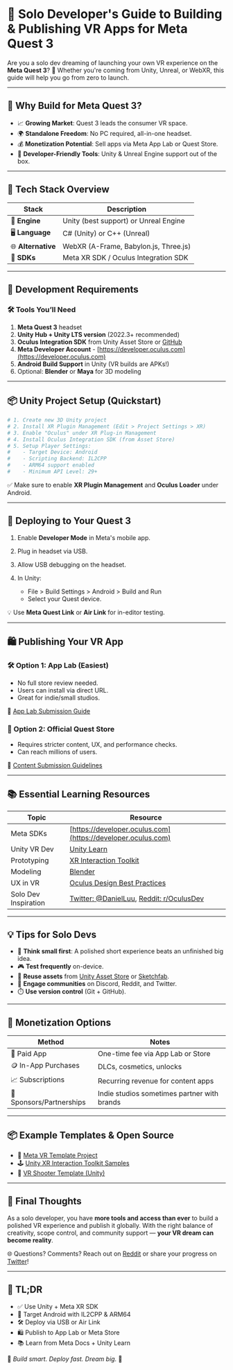
# 🚀 Solo Developer's Guide to Building & Publishing VR Apps for Meta Quest 3

Are you a solo dev dreaming of launching your own VR experience on the **Meta Quest 3**? 🥽 Whether you're coming from Unity, Unreal, or WebXR, this guide will help you go from zero to launch.

---

## 🎯 Why Build for Meta Quest 3?

- 📈 **Growing Market**: Quest 3 leads the consumer VR space.
- 🌍 **Standalone Freedom**: No PC required, all-in-one headset.
- 💰 **Monetization Potential**: Sell apps via Meta App Lab or Quest Store.
- 🔧 **Developer-Friendly Tools**: Unity & Unreal Engine support out of the box.

---

## 🧱 Tech Stack Overview

| Stack | Description |
|-------|-------------|
| 🧠 **Engine** | Unity (best support) or Unreal Engine |
| 🖥️ **Language** | C# (Unity) or C++ (Unreal) |
| 🌐 **Alternative** | WebXR (A-Frame, Babylon.js, Three.js) |
| 🧩 **SDKs** | Meta XR SDK / Oculus Integration SDK |

---

## 🔧 Development Requirements

### 🛠️ Tools You’ll Need

1. **Meta Quest 3** headset
2. **Unity Hub + Unity LTS version** (2022.3+ recommended)
3. **Oculus Integration SDK** from Unity Asset Store or [GitHub](https://github.com/oculus-samples/)
4. **Meta Developer Account** - [https://developer.oculus.com](https://developer.oculus.com)
5. **Android Build Support** in Unity (VR builds are APKs!)
6. Optional: **Blender** or **Maya** for 3D modeling

---

## 📦 Unity Project Setup (Quickstart)

```bash
# 1. Create new 3D Unity project
# 2. Install XR Plugin Management (Edit > Project Settings > XR)
# 3. Enable "Oculus" under XR Plug-in Management
# 4. Install Oculus Integration SDK (from Asset Store)
# 5. Setup Player Settings:
#    - Target Device: Android
#    - Scripting Backend: IL2CPP
#    - ARM64 support enabled
#    - Minimum API Level: 29+
```

✅ Make sure to enable **XR Plugin Management** and **Oculus Loader** under Android.

---

## 🚀 Deploying to Your Quest 3

1. Enable **Developer Mode** in Meta's mobile app.
2. Plug in headset via USB.
3. Allow USB debugging on the headset.
4. In Unity:

   * File > Build Settings > Android > Build and Run
   * Select your Quest device.

💡 Use **Meta Quest Link** or **Air Link** for in-editor testing.

---

## 🛍️ Publishing Your VR App

### 🛠️ Option 1: **App Lab** (Easiest)

* No full store review needed.
* Users can install via direct URL.
* Great for indie/small studios.

📌 [App Lab Submission Guide](https://developer.oculus.com/documentation/unity/unity-app-submission/)

### 🏪 Option 2: **Official Quest Store**

* Requires stricter content, UX, and performance checks.
* Can reach millions of users.

📌 [Content Submission Guidelines](https://developer.oculus.com/resources/publish-quest-content-guidelines/)

---

## 📚 Essential Learning Resources

| Topic                | Resource                                                                                                                 |
| -------------------- | ------------------------------------------------------------------------------------------------------------------------ |
| Meta SDKs            | [https://developer.oculus.com](https://developer.oculus.com)                                                             |
| Unity VR Dev         | [Unity Learn](https://learn.unity.com/)                                                                                  |
| Prototyping          | [XR Interaction Toolkit](https://docs.unity3d.com/Packages/com.unity.xr.interaction.toolkit)                             |
| Modeling             | [Blender](https://www.blender.org/)                                                                                      |
| UX in VR             | [Oculus Design Best Practices](https://developer.oculus.com/design/)                                                     |
| Solo Dev Inspiration | [Twitter: @DanielLuu](https://twitter.com/danielluuwho), [Reddit: r/OculusDev](https://www.reddit.com/r/OculusQuestDev/) |

---

## 💡 Tips for Solo Devs

* 🧠 **Think small first**: A polished short experience beats an unfinished big idea.
* 🎮 **Test frequently** on-device.
* 🧰 **Reuse assets** from [Unity Asset Store](https://assetstore.unity.com/) or [Sketchfab](https://sketchfab.com/).
* 🤝 **Engage communities** on Discord, Reddit, and Twitter.
* ⏱️ **Use version control** (Git + GitHub).

---

## 🌟 Monetization Options

| Method                   | Notes                                       |
| ------------------------ | ------------------------------------------- |
| 💸 Paid App              | One-time fee via App Lab or Store           |
| 🪙 In-App Purchases      | DLCs, cosmetics, unlocks                    |
| 📈 Subscriptions         | Recurring revenue for content apps          |
| 🤝 Sponsors/Partnerships | Indie studios sometimes partner with brands |

---

## 📦 Example Templates & Open Source

* 🧪 [Meta VR Template Project](https://github.com/oculus-samples/Unity-Quest-Template)
* 🕹️ [Unity XR Interaction Toolkit Samples](https://github.com/Unity-Technologies/XR-Interaction-Toolkit-Examples)
* 🔫 [VR Shooter Template (Unity)](https://assetstore.unity.com/packages/templates/systems/vr-fps-framework-178338)

---

## 🧠 Final Thoughts

As a solo developer, you have **more tools and access than ever** to build a polished VR experience and publish it globally. With the right balance of creativity, scope control, and community support — **your VR dream can become reality**.

🌐 Questions? Comments? Reach out on [Reddit](https://www.reddit.com/r/OculusQuestDev/) or share your progress on [Twitter](https://twitter.com/search?q=%23QuestDev)!

---

## 🔁 TL;DR

* ✅ Use Unity + Meta XR SDK
* 🎯 Target Android with IL2CPP & ARM64
* 🛠️ Deploy via USB or Air Link
* 🛍️ Publish to App Lab or Meta Store
* 📚 Learn from Meta Docs + Unity Learn

🧠 *Build smart. Deploy fast. Dream big.* 🚀

